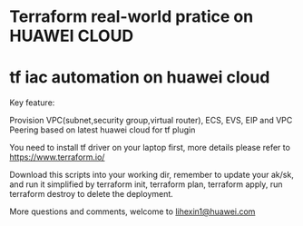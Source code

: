 # Terraform real-world pratice on HUAWEI CLOUD
# tf iac automation on huawei cloud

Key feature:

Provision VPC(subnet,security group,virtual router), ECS, EVS, EIP and VPC Peering based on latest huawei cloud for tf plugin

You need to install tf driver on your laptop first, more details please refer to https://www.terraform.io/

Download this scripts into your working dir, remember to update your ak/sk, and run it simplified by terraform init, terraform plan, terraform apply, run terraform destroy to delete the deployment.

More questions and comments, welcome to lihexin1@huawei.com

